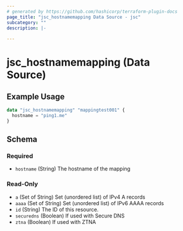 ```yaml
---
# generated by https://github.com/hashicorp/terraform-plugin-docs
page_title: "jsc_hostnamemapping Data Source - jsc"
subcategory: ""
description: |-
  
---
```


# jsc_hostnamemapping (Data Source)



## Example Usage

```terraform
data "jsc_hostnamemapping" "mappingtest001" {
  hostname = "ping1.me"
}
```

<!-- schema generated by tfplugindocs -->
## Schema

### Required

- `hostname` (String) The hostname of the mapping

### Read-Only

- `a` (Set of String) Set (unordered list) of IPv4 A records
- `aaaa` (Set of String) Set (unordered list) of IPv6 AAAA records
- `id` (String) The ID of this resource.
- `securedns` (Boolean) If used with Secure DNS
- `ztna` (Boolean) If used with ZTNA
